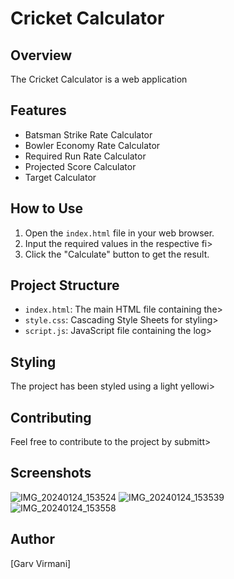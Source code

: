 # Cricket Calculator

## Overview
The Cricket Calculator is a web application
>

## Features
- Batsman Strike Rate Calculator
- Bowler Economy Rate Calculator
- Required Run Rate Calculator
- Projected Score Calculator
- Target Calculator

## How to Use
1. Open the `index.html` file in your web browser.
2. Input the required values in the respective fi>
3. Click the "Calculate" button to get the result.

## Project Structure
- `index.html`: The main HTML file containing the>
- `style.css`: Cascading Style Sheets for styling>
- `script.js`: JavaScript file containing the log>

## Styling
The project has been styled using a light yellowi>

## Contributing
Feel free to contribute to the project by submitt>

## Screenshots
![IMG_20240124_153524](https://github.com/GarvVirmani/CalcDiverse/assets/131982472/df7244eb-8315-4413-87b0-24be443e006b)
![IMG_20240124_153539](https://github.com/GarvVirmani/CalcDiverse/assets/131982472/9856b445-f025-478d-98d8-43a48a13c0f5)
![IMG_20240124_153558](https://github.com/GarvVirmani/CalcDiverse/assets/131982472/47e946fc-07dc-458c-baf4-cb1e09ede391)

## Author
[Garv Virmani]
